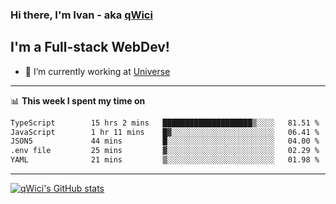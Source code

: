 ### Hi there, I'm Ivan - aka [qWici][website]

## I'm a Full-stack WebDev!
- 🔭 I’m currently working at [Universe][universe]

---

📊 **This week I spent my time on**
<!--START_SECTION:waka-->

```txt
TypeScript        15 hrs 2 mins   ████████████████████▒░░░░   81.51 %
JavaScript        1 hr 11 mins    █▓░░░░░░░░░░░░░░░░░░░░░░░   06.41 %
JSON5             44 mins         █░░░░░░░░░░░░░░░░░░░░░░░░   04.00 %
.env file         25 mins         ▓░░░░░░░░░░░░░░░░░░░░░░░░   02.29 %
YAML              21 mins         ▒░░░░░░░░░░░░░░░░░░░░░░░░   01.98 %
```

<!--END_SECTION:waka-->

---

[![qWici's GitHub stats](https://github-readme-stats.vercel.app/api?username=qWici)](https://github.com/qWici/github-readme-stats)

[website]: https://devkucher.com
[twitter]: https://twitter.com/KucherDev
[linkedin]: https://www.linkedin.com/in/ivankucher
[universe]: https://universeapps.limited
